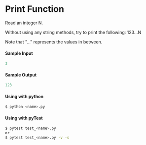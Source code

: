 # Print Function
Read an integer N.

Without using any string methods, try to print the following:
123...N

Note that "..." represents the values in between.


#### Sample Input
```python
3
```

#### Sample Output
```python
123
```

#### Using with python
```bash
$ python <name>.py
```

#### Using with pyTest
```bash
$ pytest test_<name>.py
or
$ pytest test_<name>.py -v -s
```
